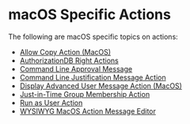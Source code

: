 [title]: # (macOS)
[tags]: # (actions)
[priority]: # (2)
# macOS Specific Actions

The following are macOS specific topics on actions:

* [Allow Copy Action (MacOS)](macOS-allow-copy.md)
* [AuthorizationDB Right Actions](authdb-actions.md)
* [Command Line Approval Message](cli-appr-msg.md)
* [Command Line Justification Message Action](cli-just-msg.md)
* [Display Advanced User Message Action (MacOS)](macOS-adv-msg.md)
* [Just-in-Time Group Membership Action](jit-group-member.md)
* [Run as User Action](run-as-user.md)
* [WYSIWYG MacOS Action Message Editor](wysiwyg.md)